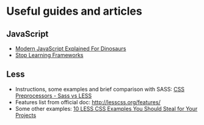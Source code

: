 # Useful guides and articles
## JavaScript
* [Modern JavaScript Explained For Dinosaurs](https://medium.com/the-node-js-collection/modern-javascript-explained-for-dinosaurs-f695e9747b70)
* [Stop Learning Frameworks](https://sizovs.net/2018/12/17/stop-learning-frameworks/)
## Less
* Instructions, some examples and brief comparison with SASS: [CSS Preprocessors - Sass vs LESS](https://www.keycdn.com/blog/sass-vs-less)
* Features list from official doc: http://lesscss.org/features/
* Some other examples: [10 LESS CSS Examples You Should Steal for Your Projects](https://mayvendev.com/blog/10-less-css-examples-you-should-steal-for-your-projects)